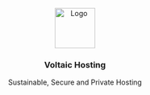 <!-- LOGO -->
<br />
<div align="center">
  <a href="https://github.com/Voltaic-Hosting/.github/profile/">
    <img src="images/voltaic-hosting-logo" alt="Logo" width="80" height="80">
  </a>

  <h3 align="center">Voltaic Hosting</h3>

  <p align="center">
    Sustainable, Secure and Private Hosting
    <br />
